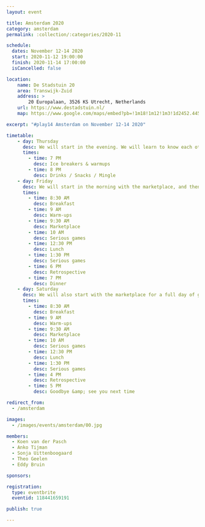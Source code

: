 ```yaml
---
layout: event

title: Amsterdam 2020
category: amsterdam
permalink: :collection/:categories/2020-11

schedule:
  dates: November 12-14 2020
  start: 2020-11-12 19:00:00
  finish: 2020-11-14 17:00:00
  isCancelled: false

location: 
    name: De Stadstuin 20
    area: Transwijk-Zuid
    address: >
        20 Europalaan, 3526 KS Utrecht, Netherlands
    url: https://www.destadstuin.nl/
    map: https://www.google.com/maps/embed?pb=!1m18!1m12!1m3!1d2452.4454437045943!2d5.1047901157908075!3d52.07162057973182!2m3!1f0!2f0!3f0!3m2!1i1024!2i768!4f13.1!3m3!1m2!1s0x47c665f2b81e5ecb%3A0x300d05057a459864!2sDe%20Stadstuin%2020!5e0!3m2!1sen!2slu!4v1598629841645!5m2!1sen!2slu

excerpt: "#play14 Amsterdam on November 12-14 2020"

timetable:
    - day: Thursday
      desc: We will start in the evening. We will learn to know each other and share a nice time all together.
      times:
        - time: 7 PM
          desc: Ice breakers & warmups
        - time: 8 PM
          desc: Drinks / Snacks / Mingle
    - day: Friday
      desc: We will start in the morning with the marketplace, and then we will play games all day long.
      times:
        - time: 8:30 AM
          desc: Breakfast
        - time: 9 AM
          desc: Warm-ups
        - time: 9:30 AM
          desc: Marketplace
        - time: 10 AM
          desc: Serious games
        - time: 12:30 PM
          desc: Lunch
        - time: 1:30 PM
          desc: Serious games
        - time: 6 PM
          desc: Retrospective
        - time: 7 PM
          desc: Dinner 
    - day: Saturday
      desc: We will also start with the marketplace for a full day of games. Whoever needs to catch a plane can leave earlier.
      times:
        - time: 8:30 AM
          desc: Breakfast
        - time: 9 AM
          desc: Warm-ups
        - time: 9:30 AM
          desc: Marketplace
        - time: 10 AM
          desc: Serious games
        - time: 12:30 PM
          desc: Lunch
        - time: 1:30 PM
          desc: Serious games
        - time: 4 PM
          desc: Retrospective
        - time: 5 PM
          desc: Goodbye &amp; see you next time

redirect_from:
  - /amsterdam

images:
  - /images/events/amsterdam/00.jpg

members:
  - Koen van der Pasch
  - Anko Tijman
  - Sonja Uittenboogaard
  - Theo Geelen
  - Eddy Bruin

sponsors:

registration: 
  type: eventbrite
  eventid: 118441659191

publish: true

---
```

